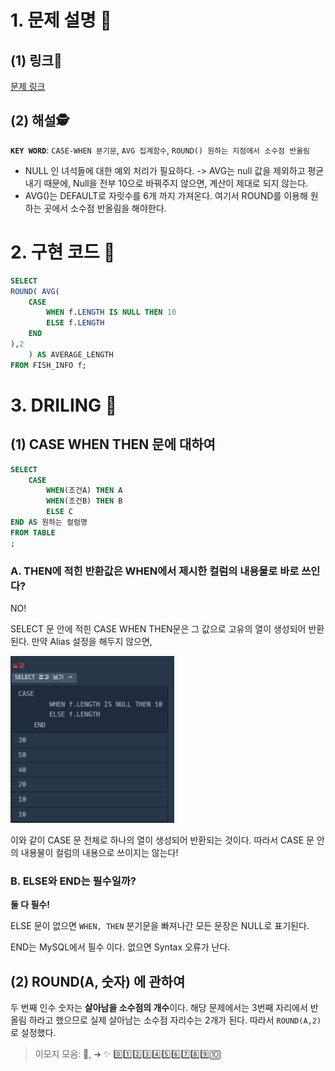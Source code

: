 # 1. 문제 설명 📌

## (1) 링크🔗

[문제 링크](https://school.programmers.co.kr/learn/courses/30/lessons/293259)

## (2) 해설🕵

**`KEY WORD`**: `CASE-WHEN 분기문`, `AVG 집계함수`, `ROUND() 원하는 지점에서 소수점 반올림`

- NULL 인 녀석들에 대한 예외 처리가 필요하다. -> AVG는 null 값을 제외하고 평균 내기 때문에, Null을 전부 10으로 바꿔주지 않으면, 계산이 제대로 되지 않는다.
- AVG()는 DEFAULT로 자릿수를 6개 까지 가져온다. 여기서 ROUND를 이용해 원하는 곳에서 소수점 반올림을 해야한다.

# 2. 구현 코드 🔎

```sql
SELECT 
ROUND( AVG(
    CASE 
        WHEN f.LENGTH IS NULL THEN 10
        ELSE f.LENGTH
    END
),2
    ) AS AVERAGE_LENGTH
FROM FISH_INFO f;
```

# 3. DRILING 🎯

## (1) CASE WHEN THEN 문에 대하여

```sql
SELECT
    CASE
        WHEN(조건A) THEN A
        WHEN(조건B) THEN B
		ELSE C
END AS 원하는 컬럼명
FROM TABLE
;
```

### A. THEN에 적힌 반환값은 WHEN에서 제시한 컬럼의 내용물로 바로 쓰인다?

 NO!

SELECT 문 안에 적힌 CASE WHEN THEN문은 그 값으로 고유의 열이 생성되어 반환된다. 만약 Alias 설정을 해두지 않으면, 

![image-20250415152925791](https://raw.githubusercontent.com/dalcheonroadhead/img-cloud/main/2025-04/image-20250415152925791.png)

이와 같이 CASE 문 전체로 하나의 열이 생성되어 반환되는 것이다. 따라서 CASE 문 안의 내용물이 컬럼의 내용으로 쓰이지는 않는다!

### B. ELSE와 END는 필수일까?

**둘 다 필수!**

ELSE 문이 없으면 `WHEN, THEN` 분기문을 빠져나간 모든 문장은 NULL로 표기된다.

END는 MySQL에서 필수 이다. 없으면 Syntax 오류가 난다.

## (2) ROUND(A, 숫자) 에 관하여

두 번째 인수 숫자는 **살아남을 소수점의 개수**이다. 해당 문제에서는 3번째 자리에서 반올림 하라고 했으므로 실제 살아남는 소수점 자리수는 2개가 된다. 따라서 `ROUND(A,2)`로 설정했다.



>  이모지 모음: 🤔, ➜ ✨ 0️⃣1️⃣2️⃣3️⃣4️⃣5️⃣6️⃣7️⃣8️⃣9️⃣🔟

